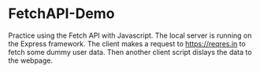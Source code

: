 # FetchAPI-Demo
Practice using the Fetch API with Javascript. The local server is running on the Express framework. The client makes a request to https://reqres.in to fetch some dummy user data. Then another client script dislays the data to the webpage.
